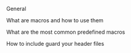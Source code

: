 General

What are macros and how to use them

What are the most common predefined macros

How to include guard your header files